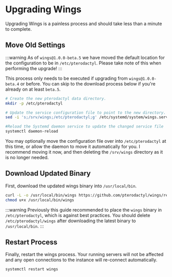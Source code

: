 # Upgrading Wings
Upgrading Wings is a painless process and should take less than a minute to complete.

## Move Old Settings
:::warning
As of `wings@1.0.0-beta.5` we have moved the default location for the configuration
to be in `/etc/pterodactyl`. Please take note of this when performing the upgrade!
:::

This process only needs to be executed if upgrading from `wings@1.0.0-beta.4` or before. You can
skip to the download process below if you're already on at least `beta.5`.

``` bash
# Create the new pterodactyl data directory.
mkdir -p /etc/pterodactyl

# Update the service configuration file to point to the new directory.
sed -i 's;/srv/wings;/etc/pterodactyl;g' /etc/systemd/system/wings.service

#Reload the Systemd daemon service to update the changed service file
systemctl daemon-reload
```

You may optionally move the configuration file over into `/etc/pterodactyl` at this time, or allow
the daemon to move it automatically for you. I recommend moving it now, and then deleting the `/srv/wings`
directory as it is no longer needed.

## Download Updated Binary
First, download the updated wings binary into `/usr/local/bin`.

``` bash
curl -L -o /usr/local/bin/wings https://github.com/pterodactyl/wings/releases/download/v1.0.0-beta.6/wings_linux_amd64
chmod u+x /usr/local/bin/wings
```

:::warning
Previously this guide recommended to place the `wings` binary in `/etc/pterodactyl`, which is against best practices.
You should delete `/etc/pterodactyl/wings` after downloading the latest binary to `/usr/local/bin`.
:::

## Restart Process
Finally, restart the wings process. Your running servers will not be affected and any open
connections to the instance will re-connect automatically.

``` bash
systemctl restart wings
```
